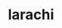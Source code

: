 ---
layout: dictionary_entry
title: larachi
parent: Common Words
last_modified_date: 2021-11-05

word: larachi
see_also:
  - -larachi
transcriptions:
  - laˈɹatʃi
translations:
  - "to fuck"
etymology:
  From Billzonian [-larachi](-larachi), being made a standalone word.
---
